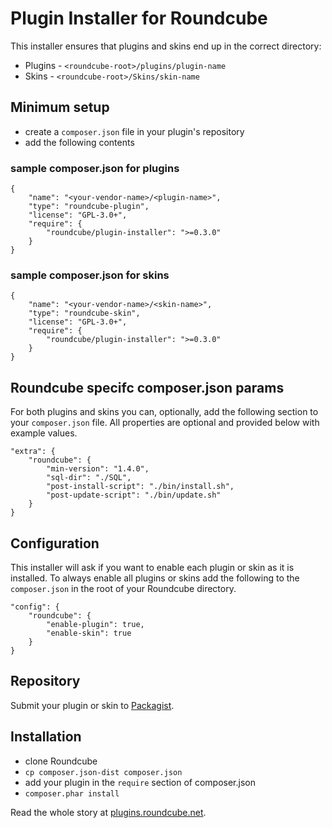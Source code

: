 # Plugin Installer for Roundcube

This installer ensures that plugins and skins end up in the correct directory:

 * Plugins - `<roundcube-root>/plugins/plugin-name`
 * Skins - `<roundcube-root>/Skins/skin-name`

## Minimum setup

 * create a `composer.json` file in your plugin's repository
 * add the following contents

### sample composer.json for plugins

    {
        "name": "<your-vendor-name>/<plugin-name>",
        "type": "roundcube-plugin",
        "license": "GPL-3.0+",
        "require": {
            "roundcube/plugin-installer": ">=0.3.0"
        }
    }

### sample composer.json for skins

    {
        "name": "<your-vendor-name>/<skin-name>",
        "type": "roundcube-skin",
        "license": "GPL-3.0+",
        "require": {
            "roundcube/plugin-installer": ">=0.3.0"
        }
    }

## Roundcube specifc composer.json params

For both plugins and skins you can, optionally, add the following section to your `composer.json` file. All properties are optional and provided below with example values.

    "extra": {
        "roundcube": {
            "min-version": "1.4.0",
            "sql-dir": "./SQL",
            "post-install-script": "./bin/install.sh",
            "post-update-script": "./bin/update.sh"
        }
    }

## Configuration

This installer will ask if you want to enable each plugin or skin as it is installed. To always enable all plugins or skins add the following to the `composer.json` in the root of your Roundcube directory.

    "config": {
        "roundcube": {
            "enable-plugin": true,
            "enable-skin": true
        }
    }

## Repository

Submit your plugin or skin to [Packagist](https://packagist.org/).

## Installation

 * clone Roundcube
 * `cp composer.json-dist composer.json`
 * add your plugin in the `require` section of composer.json
 * `composer.phar install`

Read the whole story at [plugins.roundcube.net](http://plugins.roundcube.net/about).
